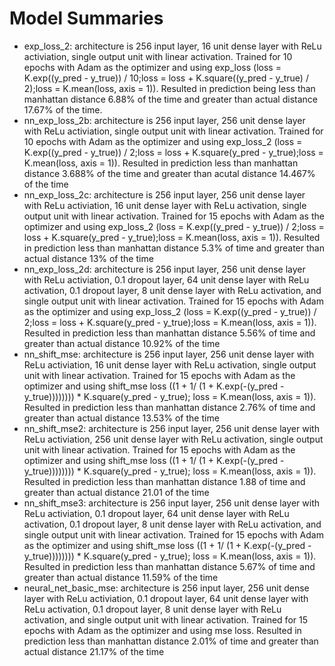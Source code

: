 # Model Summaries
- exp_loss_2: architecture is 256 input layer, 16 unit dense layer with ReLu activiation, single output unit with linear activation. Trained for 10 epochs with Adam as the optimizer and using exp_loss (loss = K.exp((y_pred - y_true)) / 10;loss = loss + K.square((y_pred - y_true) / 2);loss = K.mean(loss, axis = 1)). Resulted in prediction being less than manhattan distance 6.88% of the time and greater than actual distance 17.67% of the time.
- nn_exp_loss_2b: architecture is 256 input layer, 256 unit dense layer with ReLu activiation, single output unit with linear activation. Trained for 10 epochs with Adam as the optimizer and using exp_loss_2 (loss = K.exp((y_pred - y_true)) / 2;loss = loss + K.square(y_pred - y_true);loss = K.mean(loss, axis = 1)). Resulted in prediction less than manhattan distance 3.688% of the time and greater than acutal distance 14.467% of the time
- nn_exp_loss_2c: architecture is 256 input layer, 256 unit dense layer with ReLu activiation, 16 unit dense layer with ReLu activation, single output unit with linear activation. Trained for 15 epochs with Adam as the optimizer and using exp_loss_2 (loss = K.exp((y_pred - y_true)) / 2;loss = loss + K.square(y_pred - y_true);loss = K.mean(loss, axis = 1)). Resulted in prediction less than manhattan distance 5.3% of time and greater than actual distance 13% of the time
- nn_exp_loss_2d: architecture is 256 input layer, 256 unit dense layer with ReLu activiation, 0.1 dropout layer, 64 unit dense layer with ReLu activation, 0.1 dropout layer, 8 unit dense layer with ReLu activation, and single output unit with linear activation. Trained for 15 epochs with Adam as the optimizer and using exp_loss_2 (loss = K.exp((y_pred - y_true)) / 2;loss = loss + K.square(y_pred - y_true);loss = K.mean(loss, axis = 1)). Resulted in prediction less than manhattan distance 5.56% of time and greater than actual distance 10.92% of the time
- nn_shift_mse: architecture is 256 input layer, 256 unit dense layer with ReLu activiation, 16 unit dense layer with ReLu activation, single output unit with linear activation. Trained for 15 epochs with Adam as the optimizer and using shift_mse loss ((1 + 1/ (1 + K.exp(-(y_pred - y_true)))))))) * K.square(y_pred - y_true); loss = K.mean(loss, axis = 1)). Resulted in prediction less than manhattan distance 2.76% of time and greater than actual distance 13.53% of the time
- nn_shift_mse2: architecture is 256 input layer, 256 unit dense layer with ReLu activiation, 256 unit dense layer with ReLu activation, single output unit with linear activation. Trained for 15 epochs with Adam as the optimizer and using shift_mse loss ((1 + 1/ (1 + K.exp(-(y_pred - y_true)))))))) * K.square(y_pred - y_true); loss = K.mean(loss, axis = 1)). Resulted in prediction less than manhattan distance 1.88 of time and greater than actual distance 21.01 of the time
- nn_shift_mse3: architecture is 256 input layer, 256 unit dense layer with ReLu activiation, 0.1 dropout layer, 64 unit dense layer with ReLu activation, 0.1 dropout layer, 8 unit dense layer with ReLu activation, and single output unit with linear activation. Trained for 15 epochs with Adam as the optimizer and using shift_mse loss ((1 + 1/ (1 + K.exp(-(y_pred - y_true)))))))) * K.square(y_pred - y_true); loss = K.mean(loss, axis = 1)). Resulted in prediction less than manhattan distance 5.67% of time and greater than actual distance 11.59% of the time
- neural_net_basic_mse: architecture is 256 input layer, 256 unit dense layer with ReLu activiation, 0.1 dropout layer, 64 unit dense layer with ReLu activation, 0.1 dropout layer, 8 unit dense layer with ReLu activation, and single output unit with linear activation. Trained for 15 epochs with Adam as the optimizer and using mse loss. Resulted in prediction less than manhattan distance 2.01% of time and greater than actual distance 21.17% of the time
